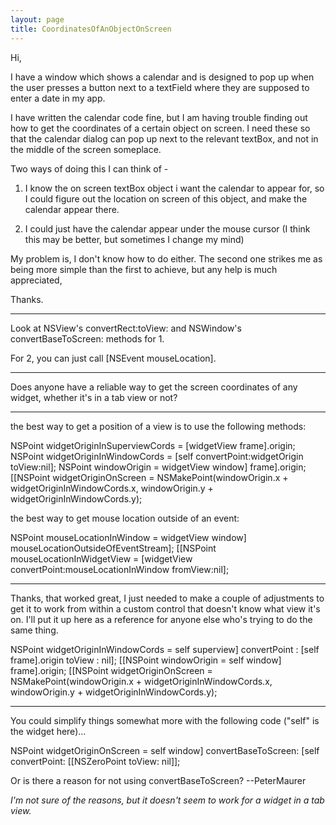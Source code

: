 ```yaml
---
layout: page
title: CoordinatesOfAnObjectOnScreen
---
```




Hi,

I have a window which shows a calendar and is designed to pop up when the user presses a button next to a textField where they are supposed to enter a date in my app.

I have written the calendar code fine, but I am having trouble finding out how to get the coordinates of a certain object on screen. I need these so that the calendar dialog can pop up next to the relevant textBox, and not in the middle of the screen someplace.

Two ways of doing this I can think of -

1. I know the on screen textBox object i want the calendar to appear for, so I could figure out the location on screen of this object, and make the calendar appear there.

2. I could just have the calendar appear under the mouse cursor (I think this may be better, but sometimes I change my mind)

My problem is, I don't know how to do either. The second one strikes me as being more simple than the first to achieve, but any help is much appreciated,

Thanks.

----

Look at NSView's convertRect:toView: and NSWindow's convertBaseToScreen: methods for 1.

For 2, you can just call [NSEvent mouseLocation].

----

Does anyone have a reliable way to get the screen coordinates of any widget, whether it's in a tab view or not?

----

the best way to get a position of a view is to use the following methods:

    

NSPoint widgetOriginInSuperviewCords = [widgetView frame].origin;
NSPoint widgetOriginInWindowCords = [self convertPoint:widgetOrigin toView:nil];
NSPoint windowOrigin = widgetView window] frame].origin;
[[NSPoint widgetOriginOnScreen = NSMakePoint(windowOrigin.x + widgetOriginInWindowCords.x,
                                           windowOrigin.y + widgetOriginInWindowCords.y);


the best way to get mouse location outside of an event:

    

NSPoint mouseLocationInWindow = widgetView window] mouseLocationOutsideOfEventStream];
[[NSPoint mouseLocationInWidgetView = [widgetView convertPoint:mouseLocationInWindow fromView:nil];



----

Thanks, that worked great, I just needed to make a couple of adjustments to get it to work from within a custom control that doesn't know what view it's on. I'll put it up here as a reference for anyone else who's trying to do the same thing.

    
NSPoint widgetOriginInWindowCords = self superview] convertPoint : [self frame].origin toView : nil];
[[NSPoint windowOrigin = self window] frame].origin;
[[NSPoint widgetOriginOnScreen = NSMakePoint(windowOrigin.x + widgetOriginInWindowCords.x,
                                           windowOrigin.y + widgetOriginInWindowCords.y);


----

You could simplify things somewhat more with the following code ("self" is the widget here)...
    
NSPoint widgetOriginOnScreen = self window] convertBaseToScreen: [self convertPoint: [[NSZeroPoint toView: nil]];


Or is there a reason for not using convertBaseToScreen? --PeterMaurer

*I'm not sure of the reasons, but it doesn't seem to work for a widget in a tab view.*

